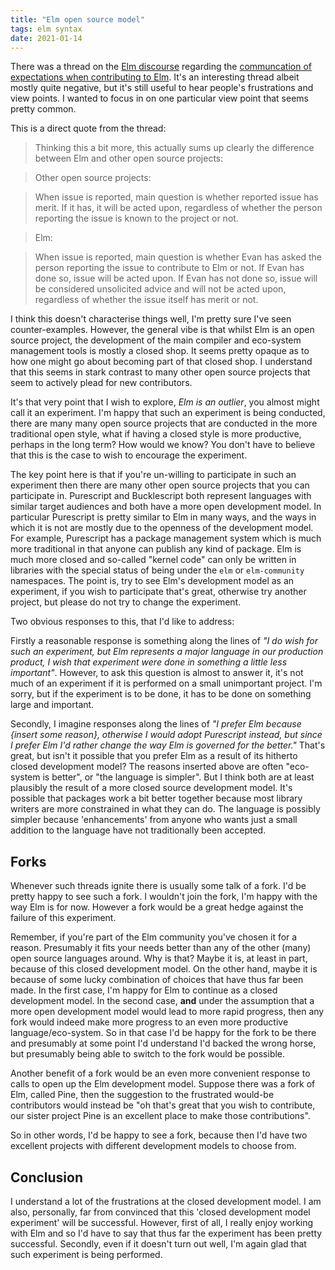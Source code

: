 ```yaml
---
title: "Elm open source model"
tags: elm syntax 
date: 2021-01-14
---
```


There was a thread on the [Elm discourse](https://discourse.elm-lang.org/) regarding the [communcation of expectations when contributing to Elm](https://discourse.elm-lang.org/t/communicating-about-elm-contributions/6729/32). It's an interesting thread albeit mostly quite negative, but it's still useful to hear people's frustrations and view points. I wanted to focus in on one particular view point that seems pretty common.

This is a direct quote from the thread:

> Thinking this a bit more, this actually sums up clearly the difference between Elm and other open source projects:

> Other open source projects:

> When issue is reported, main question is whether reported issue has merit. If it has, it will be acted upon, regardless of whether the person reporting the issue is known to the project or not.

> Elm:

> When issue is reported, main question is whether Evan has asked the person reporting the issue to contribute to Elm or not. If Evan has done so, issue will be acted upon. If Evan has not done so, issue will be considered unsolicited advice and will not be acted upon, regardless of whether the issue itself has merit or not.

I think this doesn't characterise things well, I'm pretty sure I've seen counter-examples. However, the general vibe is that whilst Elm is an open source project, the development of the main compiler and eco-system management tools is mostly a closed shop. It seems pretty opaque as to how one might go about becoming part of that closed shop. I understand that this seems in stark contrast to many other open source projects that seem to actively plead for new contributors. 

It's that very point that I wish to explore, *Elm is an outlier*, you almost might call it an experiment. I'm happy that such an experiment is being conducted, there are many many open source projects that are conducted in the more traditional open style, what if having a closed style is more productive, perhaps in the long term? How would we know? You don't have to believe that this is the case to wish to encourage the experiment. 

The key point here is that if you're un-willing to participate in such an experiment then there are many other open source projects that you can participate in. Purescript and Bucklescript both represent languages with similar target audiences and both have a more open development model. In particular Purescript is pretty similar to Elm in many ways, and the ways in which it is not are mostly due to the openness of the development model. For example, Purescript has a package management system which is much more traditional in that anyone can publish any kind of package. Elm is much more closed and so-called "kernel code" can only be written in libraries with the special status of being under the `elm` or `elm-community` namespaces. The point is, try to see Elm's development model as an experiment, if you wish to participate that's great, otherwise try another project, but please do not try to change the experiment.

Two obvious responses to this, that I'd like to address:

Firstly a reasonable response is something along the lines of *"I do wish for such an experiment, but Elm represents a major language in our production product, I wish that experiment were done in something a little less important"*.  However, to ask this question is almost to answer it, it's not much of an experiment if it is performed on a small unimportant project. I'm sorry, but if the experiment is to be done, it has to be done on something large and important.

Secondly, I imagine responses along the lines of *"I prefer Elm because {insert some reason}, otherwise I would adopt Purescript instead, but since I prefer Elm I'd rather change the way Elm is governed for the better."* That's great, but isn't it possible that you prefer Elm as a result of its hitherto closed development model? The reasons inserted above are often "eco-system is better", or "the language is simpler". But I think both are at least plausibly the result of a more closed source development model. It's possible that packages work a bit better together because most library writers are more constrained in what they can do. The language is possibly simpler because 'enhancements' from anyone who wants just a small addition to the language have not traditionally been accepted.

## Forks

Whenever such threads ignite there is usually some talk of a fork. I'd be pretty happy to see such a fork. I wouldn't join the fork, I'm happy with the way Elm is for now. However a fork would be a great hedge against the failure of this experiment.

Remember, if you're part of the Elm community you've chosen it for a reason. Presumably it fits your needs better than any of the other (many) open source languages around. Why is that? Maybe it is, at least in part, because of this closed development model. On the other hand, maybe it is because of some lucky combination of choices that have thus far been made. In the first case, I'm happy for Elm to continue as a closed development model. In the second case, **and** under the assumption that a more open development model would lead to more rapid progress, then any fork would indeed make more progress to an even more productive language/eco-system. So in that case I'd be happy for the fork to be there and presumably at some point I'd understand I'd backed the wrong horse, but presumably being able to switch to the fork would be possible.


Another benefit of a fork would be an even more convenient response to calls to open up the Elm development model. Suppose there was a fork of Elm, called Pine, then the suggestion to the frustrated would-be contributors would instead be "oh that's great that you wish to contribute, our sister project Pine is an excellent place to make those contributions". 

So in other words, I'd be happy to see a fork, because then I'd have two excellent projects with different development models to choose from.



## Conclusion

I understand a lot of the frustrations at the closed development model. I am also, personally, far from convinced that this 'closed development model experiment' will be successful. However, first of all, I really enjoy working with Elm and so I'd have to say that thus far the experiment has been pretty successful. Secondly, even if it doesn't turn out well, I'm again glad that such experiment is being performed. 
